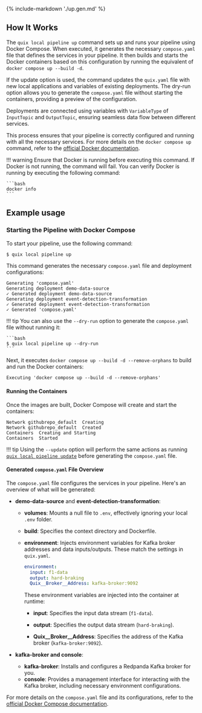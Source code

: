 {% include-markdown './up.gen.md' %}

## How It Works

The `quix local pipeline up` command sets up and runs your pipeline using Docker Compose. When executed, it generates the necessary `compose.yaml` file that defines the services in your pipeline. It then builds and starts the Docker containers based on this configuration by running the equivalent of `docker compose up --build -d`.

If the update option is used, the command updates the `quix.yaml` file with new local applications and variables of existing deployments. The dry-run option allows you to generate the `compose.yaml` file without starting the containers, providing a preview of the configuration.

Deployments are connected using variables with `VariableType` of `InputTopic` and `OutputTopic`, ensuring seamless data flow between different services.

This process ensures that your pipeline is correctly configured and running with all the necessary services. For more details on the `docker compose up` command, refer to the [official Docker documentation](https://docs.docker.com/reference/cli/docker/compose/up/).

!!! warning
    Ensure that Docker is running before executing this command. If Docker is not running, the command will fail. You can verify Docker is running by executing the following command:

    ```bash
    docker info
    ```

## Example usage
### Starting the Pipeline with Docker Compose

To start your pipeline, use the following command:

```bash
$ quix local pipeline up
```

This command generates the necessary `compose.yaml` file and deployment configurations:

```
Generating 'compose.yaml'
Generating deployment demo-data-source
✓ Generated deployment demo-data-source
Generating deployment event-detection-transformation
✓ Generated deployment event-detection-transformation
✓ Generated 'compose.yaml'
```

!!! tip
    You can also use the `--dry-run` option to generate the `compose.yaml` file without running it:

    ```bash
    $ quix local pipeline up --dry-run
    ```

Next, it executes `docker compose up --build -d --remove-orphans` to build and run the Docker containers:

```text
Executing 'docker compose up --build -d --remove-orphans'
```

#### Running the Containers

Once the images are built, Docker Compose will create and start the containers:

```text
Network githubrepo_default  Creating
Network githubrepo_default  Created
Containers  Creating and Starting
Containers  Started
```

!!! tip
    Using the `--update` option will perform the same actions as running [`quix local pipeline update`](update.md) before generating the `compose.yaml` file.
    

#### Generated `compose.yaml` File Overview

The `compose.yaml` file configures the services in your pipeline. Here's an overview of what will be generated:

- **demo-data-source** and **event-detection-transformation**:
  - **volumes**: Mounts a null file to `.env`, effectively ignoring your local `.env` folder.
  - **build**: Specifies the context directory and Dockerfile.
  - **environment**: Injects environment variables for Kafka broker addresses and data inputs/outputs. These match the settings in `quix.yaml`.

    ```yaml
    environment:
      input: f1-data
      output: hard-braking
      Quix__Broker__Address: kafka-broker:9092
    ```

    These environment variables are injected into the container at runtime:

    - **input**: Specifies the input data stream (`f1-data`).

    - **output**: Specifies the output data stream (`hard-braking`).

    - **Quix__Broker__Address**: Specifies the address of the Kafka broker (`kafka-broker:9092`).

- **kafka-broker and console**:
  - **kafka-broker**: Installs and configures a Redpanda Kafka broker for you.
  - **console**: Provides a management interface for interacting with the Kafka broker, including necessary environment configurations.

For more details on the `compose.yaml` file and its configurations, refer to the [official Docker Compose documentation](https://docs.docker.com/compose/compose-file/).